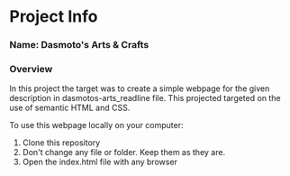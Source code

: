 # Project Info

### Name: Dasmoto's Arts & Crafts

### Overview

In this project the target was to create a simple webpage for the given description in dasmotos-arts_readline file.
This projected targeted on the use of semantic HTML and CSS.

To use this webpage locally on your computer:

1. Clone this repository
2. Don't change any file or folder. Keep them as they are.
3. Open the index.html file with any browser